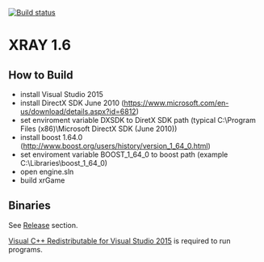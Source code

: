 [![Build status](https://ci.appveyor.com/api/projects/status/jci5um9gjgk3spat?svg=true)](https://ci.appveyor.com/project/abramcumner/xray16)

XRAY 1.6
========

How to Build
------------

- install Visual Studio 2015
- install DirectX SDK June 2010 (https://www.microsoft.com/en-us/download/details.aspx?id=6812)
- set enviroment variable DXSDK to DiretX SDK path (typical C:\Program Files (x86)\Microsoft DirectX SDK (June 2010)\)
- install boost 1.64.0 (http://www.boost.org/users/history/version_1_64_0.html)
- set enviroment variable BOOST_1_64_0 to boost path (example C:\Libraries\boost_1_64_0\)
- open engine.sln
- build xrGame

Binaries
--------

See [Release](https://github.com/abramcumner/xray16/releases) section.

[Visual C++ Redistributable for Visual Studio 2015](https://www.microsoft.com/en-us/download/details.aspx?id=48145) is required to run programs.
